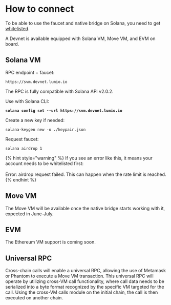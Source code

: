 # How to connect

To be able to use the faucet and native bridge on Solana, you need to get [whitelisted](../get-whitelisted.md).

A Devnet is available equipped with Solana VM, Move VM, and EVM on board.&#x20;

## Solana VM

RPC endpoint + faucet:

```
https://svm.devnet.lumio.io
```

The RPC is fully compatible with Solana API v2.0.2.

Use with Solana CLI:

<pre><code><strong>solana config set --url https://svm.devnet.lumio.io
</strong></code></pre>

Create a new key if needed:

```
solana-keygen new -o ./keypair.json
```

Request faucet:

```
solana airdrop 1
```

{% hint style="warning" %}
If you see an error like this, it means your account needs to be whitelisted first:\
\
Error: airdrop request failed. This can happen when the rate limit is reached.
{% endhint %}

## Move VM

The Move VM will be available once the native bridge starts working with it, expected in June-July.

## EVM

The Ethereum VM support is coming soon.

## Universal RPC

Cross-chain calls will enable a universal RPC, allowing the use of Metamask or Phantom to execute a Move VM transaction. This universal RPC will operate by utilizing cross-VM call functionality, where call data needs to be serialized into a byte format recognized by the specific VM targeted for the call. Using the cross-VM calls module on the initial chain, the call is then executed on another chain.

